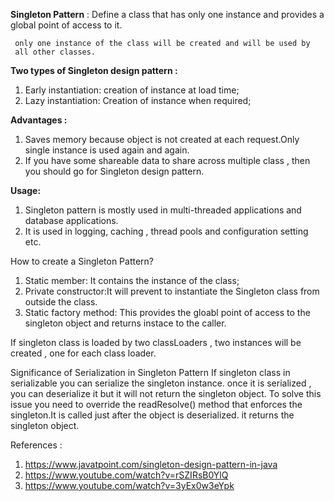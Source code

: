 
**Singleton Pattern** : Define a class that has only one instance and provides a global point
of access to it.

     only one instance of the class will be created and will be used by 
     all other classes.

**Two types of Singleton design pattern :**
1) Early instantiation: creation of instance at load time;
2) Lazy instantiation: Creation of instance when required;


**Advantages :**
1) Saves memory because object is not created at each request.Only single instance is
used again and again.
2) If you have some shareable data to share across multiple class , then you should go for Singleton design pattern.


**Usage:**
1) Singleton pattern is mostly used in multi-threaded applications and database applications.
2) It is used in logging, caching , thread pools and configuration setting etc.


How to create a Singleton Pattern?

1) Static member: It contains the instance of the class;
2) Private constructor:It will prevent to instantiate the Singleton class from outside the class.
3) Static factory method: This provides the gloabl point of access to the singleton object and returns instace to the caller.

If singleton class is loaded by two classLoaders , two instances will be created , one for each class loader.

Significance of Serialization in Singleton Pattern
If singleton class in serializable you can serialize the singleton instance. once it is serialized , you can deserialize it but it will not 
return the singleton object.
To solve this issue you need to override the readResolve() method that enforces the singleton.It is called just after the object is deserialized.
it returns the singleton object.




References :
1) https://www.javatpoint.com/singleton-design-pattern-in-java
2) https://www.youtube.com/watch?v=rSZIRsB0YlQ
3) https://www.youtube.com/watch?v=3yEx0w3eYpk

